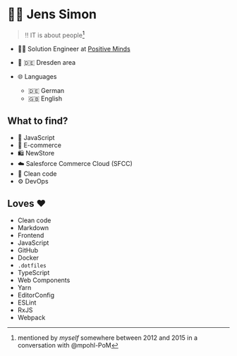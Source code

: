 # :bowing_man: Jens Simon

> :bangbang: IT is about people[^1]

- :man_technologist: Solution Engineer at [Positive Minds](https://github.com/Positive-Minds/)
- :round_pushpin: :de: Dresden area

- :globe_with_meridians: Languages
  - :de: German
  - :gb: English

## What to find?

- :love_you_gesture: JavaScript
- :shopping_cart: E-commerce
- :shopping: NewStore
- :cloud: Salesforce Commerce Cloud (SFCC)
- :broom: Clean code
- :gear: DevOps

## Loves :heart:

- Clean code
- Markdown
- Frontend
- JavaScript
- GitHub
- Docker
- `.dotfiles`
- TypeScript
- Web Components
- Yarn
- EditorConfig
- ESLint
- RxJS
- Webpack

[^1]: mentioned by *myself* somewhere between 2012 and 2015 in a conversation with @mpohl-PoM

<!--
**jenssimon/jenssimon** is a ✨ _special_ ✨ repository because its `README.md` (this file) appears on your GitHub profile.

Here are some ideas to get you started:

- 🔭 I’m currently working on ...
- 🌱 I’m currently learning ...
- 👯 I’m looking to collaborate on ...
- 🤔 I’m looking for help with ...
- 💬 Ask me about ...
- 📫 How to reach me: ...
- 😄 Pronouns: ...
- ⚡ Fun fact: ...
-->
